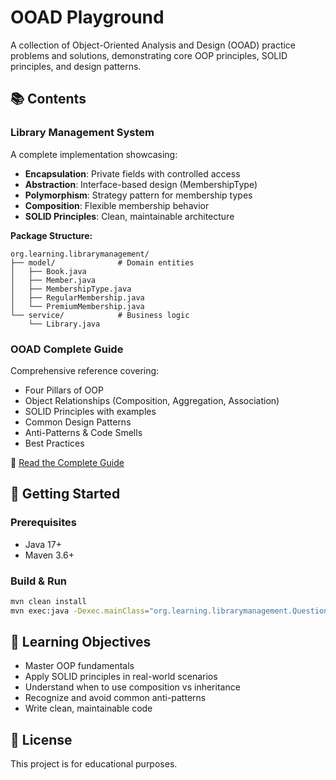 # OOAD Playground

A collection of Object-Oriented Analysis and Design (OOAD) practice problems and solutions, demonstrating core OOP principles, SOLID principles, and design patterns.

## 📚 Contents

### Library Management System
A complete implementation showcasing:
- **Encapsulation**: Private fields with controlled access
- **Abstraction**: Interface-based design (MembershipType)
- **Polymorphism**: Strategy pattern for membership types
- **Composition**: Flexible membership behavior
- **SOLID Principles**: Clean, maintainable architecture

**Package Structure:**
```
org.learning.librarymanagement/
├── model/              # Domain entities
│   ├── Book.java
│   ├── Member.java
│   ├── MembershipType.java
│   ├── RegularMembership.java
│   └── PremiumMembership.java
└── service/            # Business logic
    └── Library.java
```

### OOAD Complete Guide
Comprehensive reference covering:
- Four Pillars of OOP
- Object Relationships (Composition, Aggregation, Association)
- SOLID Principles with examples
- Common Design Patterns
- Anti-Patterns & Code Smells
- Best Practices

📖 [Read the Complete Guide](OOAD-Complete-Guide.md)

## 🚀 Getting Started

### Prerequisites
- Java 17+
- Maven 3.6+

### Build & Run
```bash
mvn clean install
mvn exec:java -Dexec.mainClass="org.learning.librarymanagement.Question"
```

## 🎯 Learning Objectives

- Master OOP fundamentals
- Apply SOLID principles in real-world scenarios
- Understand when to use composition vs inheritance
- Recognize and avoid common anti-patterns
- Write clean, maintainable code

## 📝 License

This project is for educational purposes.
